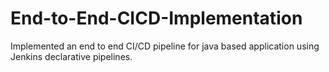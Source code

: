 # End-to-End-CICD-Implementation
Implemented an end to end CI/CD pipeline for java based application using Jenkins declarative pipelines. 
